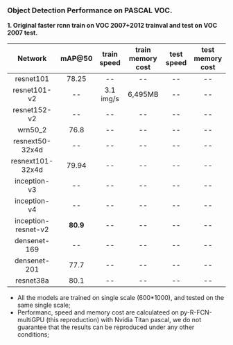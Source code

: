 
### Object Detection Performance on PASCAL VOC.
**1. Original faster rcnn train on VOC 2007+2012 trainval and test on VOC 2007 test.**

 Network|mAP@50|train speed|train memory cost|test speed|test memory cost
 :---:|:---:|:---:|:---:|:---:|:---:
 resnet101| 78.25 | -- | -- | -- | --
 resnet101-v2| -- | 3.1 img/s | 6,495MB | -- | --
 resnet152-v2| -- | -- | -- | -- | --
 wrn50_2| 76.8 | -- | -- | -- | --
 resnext50-32x4d| -- | -- | -- | -- | --
 resnext101-32x4d| 79.94 | -- | -- | -- | --
 inception-v3| -- | -- | -- | -- | --
 inception-v4| -- | -- | -- | -- | --
 inception-resnet-v2| **80.9** | -- | -- | -- | --
 densenet-169| -- | -- | -- | -- | --
 densenet-201| 77.7 | -- | -- | -- | --
 resnet38a| 80.1 | -- | -- | -- | --
 
 - All the models are trained on single scale (600*1000), and tested on the same single scale;
 - Performanc, speed and memory cost are calculateed on py-R-FCN-multiGPU (this reproduction) with Nvidia Titan pascal, we do not guarantee that the results can be reproduced under any other conditions;
 
